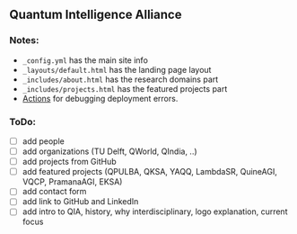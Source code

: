 ## Quantum Intelligence Alliance

### Notes:
- `_config.yml` has the main site info
- `_layouts/default.html` has the landing page layout
- `_includes/about.html` has the research domains part
- `_includes/projects.html` has the featured projects part
- [Actions](https://github.com/Advanced-Research-Centre/Advanced-Research-Centre.github.io/actions) for debugging deployment errors.

### ToDo:
- [ ] add people
- [ ] add organizations (TU Delft, QWorld, QIndia, ..)
- [ ] add projects from GitHub
- [ ] add featured projects (QPULBA, QKSA, YAQQ, LambdaSR, QuineAGI, VQCP, PramanaAGI, EKSA)
- [ ] add contact form
- [ ] add link to GitHub and LinkedIn
- [ ] add intro to QIA, history, why interdisciplinary, logo explanation, current focus
